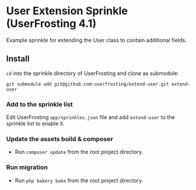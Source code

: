 # User Extension Sprinkle (UserFrosting 4.1)

Example sprinkle for extending the User class to contain additional fields.

## Install
`cd` into the sprinkle directory of UserFrosting and clone as submodule:
```
git submodule add git@github.com:userfrosting/extend-user.git extend-user
```

### Add to the sprinkle list
Edit UserFrosting `app/sprinkles.json` file and add `extend-user` to the sprinkle list to enable it.

### Update the assets build & composer

- Run `composer update` from the root project directory.

### Run migration

- Run `php bakery bake` from the root project directory.